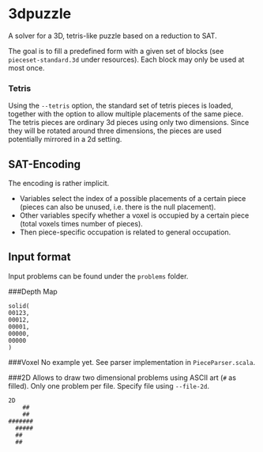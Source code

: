 3dpuzzle
========

A solver for a 3D, tetris-like puzzle based on a reduction to SAT.

The goal is to fill a predefined form with a given set of blocks (see `pieceset-standard.3d` under resources). 
Each block may only be used at most once.

### Tetris
Using the `--tetris` option, the standard set of tetris pieces is loaded, together with the option to allow multiple placements
of the same piece. The tetris pieces are ordinary 3d pieces using only two dimensions. Since they will be rotated around
three dimensions, the pieces are used potentially mirrored in a 2d setting.


SAT-Encoding
--------
The encoding is rather implicit.
 - Variables select the index of a possible placements of a certain piece (pieces can also be unused, i.e. there is the null placement).
 - Other variables specify whether a voxel is occupied by a certain piece (total voxels times number of pieces).
 - Then piece-specific occupation is related to general occupation.

Input format
------------
Input problems can be found under the `problems` folder. 

###Depth Map

    solid(
    00123,
    00012,
    00001,
    00000,
    00000
    )

###Voxel
No example yet. See parser implementation in `PieceParser.scala`.

###2D
Allows to draw two dimensional problems using ASCII art (`#` as filled). Only one problem per file. Specify file using
`--file-2d`.

    2D
        ##
        ##
    #######
      #####
      ##
      ##


